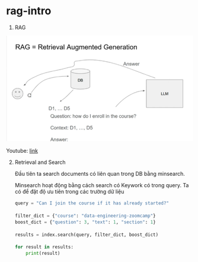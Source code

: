 # rag-intro
1. RAG

![rag](assets/rag.png)

Youtube: [link](https://www.youtube.com/watch?v=olvem333Bqo&t=107s)


2. Retrieval and Search

    Đầu tiên ta search documents có liên quan trong DB bằng minsearch.

    Minsearch hoạt động bằng cách search có Keywork có trong query. Ta có để đặt độ ưu tiên trong các trường dữ liệu

    ```python
    query = "Can I join the course if it has already started?"

    filter_dict = {"course": "data-engineering-zoomcamp"}
    boost_dict = {"question": 3, "text": 1, "section": 1}

    results = index.search(query, filter_dict, boost_dict)

    for result in results:
        print(result)
    ```
